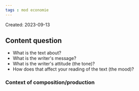 ```yaml
---
tags : mod economie
---
```

Created: 2023-09-13

## Content question
- What is the text about?
- What is the writer's message?
- What is the writer's attitude (the tone)?
- How does that affect your reading of the text (the mood)?

### Context of composition/production
